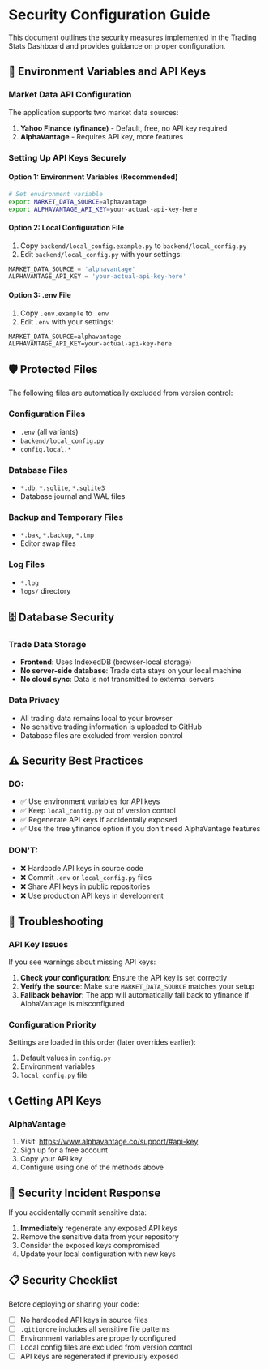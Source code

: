 # Security Configuration Guide

This document outlines the security measures implemented in the Trading Stats Dashboard and provides guidance on proper configuration.

## 🔐 Environment Variables and API Keys

### Market Data API Configuration

The application supports two market data sources:

1. **Yahoo Finance (yfinance)** - Default, free, no API key required
2. **AlphaVantage** - Requires API key, more features

### Setting Up API Keys Securely

#### Option 1: Environment Variables (Recommended)
```bash
# Set environment variable
export MARKET_DATA_SOURCE=alphavantage
export ALPHAVANTAGE_API_KEY=your-actual-api-key-here
```

#### Option 2: Local Configuration File
1. Copy `backend/local_config.example.py` to `backend/local_config.py`
2. Edit `backend/local_config.py` with your settings:
```python
MARKET_DATA_SOURCE = 'alphavantage'
ALPHAVANTAGE_API_KEY = 'your-actual-api-key-here'
```

#### Option 3: .env File
1. Copy `.env.example` to `.env`
2. Edit `.env` with your settings:
```env
MARKET_DATA_SOURCE=alphavantage
ALPHAVANTAGE_API_KEY=your-actual-api-key-here
```

## 🛡️ Protected Files

The following files are automatically excluded from version control:

### Configuration Files
- `.env` (all variants)
- `backend/local_config.py`
- `config.local.*`

### Database Files
- `*.db`, `*.sqlite`, `*.sqlite3`
- Database journal and WAL files

### Backup and Temporary Files
- `*.bak`, `*.backup`, `*.tmp`
- Editor swap files

### Log Files
- `*.log`
- `logs/` directory

## 🗄️ Database Security

### Trade Data Storage
- **Frontend**: Uses IndexedDB (browser-local storage)
- **No server-side database**: Trade data stays on your local machine
- **No cloud sync**: Data is not transmitted to external servers

### Data Privacy
- All trading data remains local to your browser
- No sensitive trading information is uploaded to GitHub
- Database files are excluded from version control

## ⚠️ Security Best Practices

### DO:
- ✅ Use environment variables for API keys
- ✅ Keep `local_config.py` out of version control
- ✅ Regenerate API keys if accidentally exposed
- ✅ Use the free yfinance option if you don't need AlphaVantage features

### DON'T:
- ❌ Hardcode API keys in source code
- ❌ Commit `.env` or `local_config.py` files
- ❌ Share API keys in public repositories
- ❌ Use production API keys in development

## 🔧 Troubleshooting

### API Key Issues
If you see warnings about missing API keys:

1. **Check your configuration**: Ensure the API key is set correctly
2. **Verify the source**: Make sure `MARKET_DATA_SOURCE` matches your setup
3. **Fallback behavior**: The app will automatically fall back to yfinance if AlphaVantage is misconfigured

### Configuration Priority
Settings are loaded in this order (later overrides earlier):
1. Default values in `config.py`
2. Environment variables
3. `local_config.py` file

## 📞 Getting API Keys

### AlphaVantage
1. Visit: https://www.alphavantage.co/support/#api-key
2. Sign up for a free account
3. Copy your API key
4. Configure using one of the methods above

## 🚨 Security Incident Response

If you accidentally commit sensitive data:

1. **Immediately** regenerate any exposed API keys
2. Remove the sensitive data from your repository
3. Consider the exposed keys compromised
4. Update your local configuration with new keys

## 📋 Security Checklist

Before deploying or sharing your code:

- [ ] No hardcoded API keys in source files
- [ ] `.gitignore` includes all sensitive file patterns
- [ ] Environment variables are properly configured
- [ ] Local config files are excluded from version control
- [ ] API keys are regenerated if previously exposed